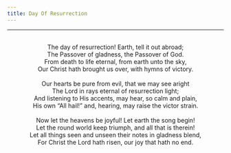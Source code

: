 ```yaml
---
title: Day Of Resurrection
---
```


---
<center>
<br/>
The day of resurrection! Earth, tell it out abroad;<br/>
The Passover of gladness, the Passover of God.<br/>
From death to life eternal, from earth unto the sky,<br/>
Our Christ hath brought us over, with hymns of victory.<br/>
<br/>
Our hearts be pure from evil, that we may see aright<br/>
The Lord in rays eternal of resurrection light;<br/>
And listening to His accents, may hear, so calm and plain,<br/>
His own “All hail!” and, hearing, may raise the victor strain.<br/>
<br/>
Now let the heavens be joyful! Let earth the song begin!<br/>
Let the round world keep triumph, and all that is therein!<br/>
Let all things seen and unseen their notes in gladness blend,<br/>
For Christ the Lord hath risen, our joy that hath no end.<br/>

</center>